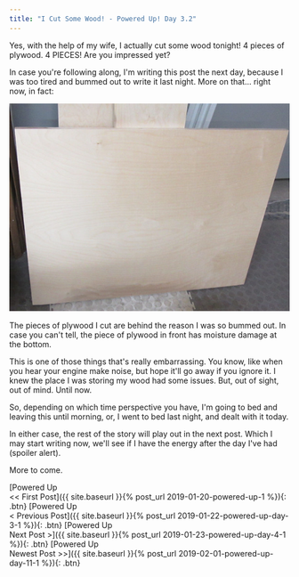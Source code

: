 ```yaml
---
title: "I Cut Some Wood! - Powered Up! Day 3.2"
---
```

Yes, with the help of my wife, I actually cut some wood tonight! 4 pieces of plywood. 4 PIECES! Are you impressed yet?

In case you're following along, I'm writing this post the next day, because I was too tired and bummed out to write it last night. More on that... right now, in fact:

![](/assets/images-posts/powered-up-day-3-2-moisture-damage.jpg)

The pieces of plywood I cut are behind the reason I was so bummed out. In case you can't tell, the piece of plywood in front has moisture damage at the bottom.

This is one of those things that's really embarrassing. You know, like when you hear your engine make noise, but hope it'll go away if you ignore it. I knew the place I was storing my wood had some issues. But, out of sight, out of mind. Until now.

So, depending on which time perspective you have, I'm going to bed and leaving this until morning, or, I went to bed last night, and dealt with it today.

In either case, the rest of the story will play out in the next post. Which I may start writing now, we'll see if I have the energy after the day I've had (spoiler alert).

More to come.

[Powered Up<br/><< First Post]({{ site.baseurl }}{% post_url 2019-01-20-powered-up-1 %}){: .btn}
[Powered Up<br/>< Previous Post]({{ site.baseurl }}{% post_url 2019-01-22-powered-up-day-3-1 %}){: .btn}
[Powered Up<br/>Next Post >]({{ site.baseurl }}{% post_url 2019-01-23-powered-up-day-4-1 %}){: .btn}
[Powered Up<br/>Newest Post >>]({{ site.baseurl }}{% post_url 2019-02-01-powered-up-day-11-1 %}){: .btn}
